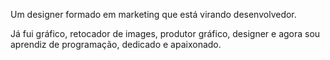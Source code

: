 Um designer formado em marketing que está virando desenvolvedor.




Já fui gráfico, retocador de images, produtor gráfico, designer e agora sou aprendiz de programação, dedicado e apaixonado.
